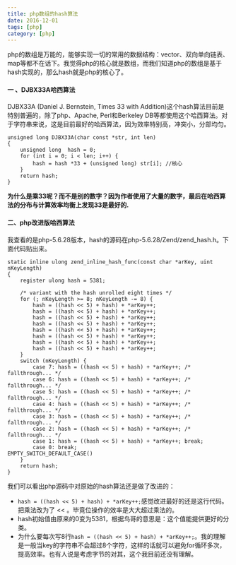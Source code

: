 ```yaml
---
title: php数组的hash算法
date: 2016-12-01
tags: [php]
category: [php]
---
```

php的数组是万能的，能够实现一切的常用的数据结构：vector、双向单向链表、map等都不在话下。我觉得php的核心就是数组，而我们知道php的数组是基于hash实现的，那么hash就是php的核心了。
<!--more-->
#### 一 、DJBX33A哈西算法
DJBX33A (Daniel J. Bernstein, Times 33 with Addition)这个hash算法目前是特别普遍的，除了php、Apache, Perl和Berkeley DB等都使用这个哈西算法。对于字符串来说，这是目前最好的哈西算法，因为效率特别高，冲突小，分部均匀。
```
unsigned long DJBX33A(char const *str, int len)
{
    unsigned long  hash = 0;
    for (int i = 0; i < len; i++) {
        hash = hash *33 + (unsigned long) str[i]; //核心
    }
    return hash;
}
```
**为什么是乘33呢？而不是别的数字？因为作者使用了大量的数字，最后在哈西算法的分布与计算效率均衡上发现33是最好的.**

#### 二、php改进版哈西算法
我查看的是php-5.6.28版本，hash的源码在php-5.6.28/Zend/zend_hash.h。下面代码贴出来。
```
static inline ulong zend_inline_hash_func(const char *arKey, uint nKeyLength)
{
    register ulong hash = 5381;

    /* variant with the hash unrolled eight times */
    for (; nKeyLength >= 8; nKeyLength -= 8) {
        hash = ((hash << 5) + hash) + *arKey++;
        hash = ((hash << 5) + hash) + *arKey++;
        hash = ((hash << 5) + hash) + *arKey++;
        hash = ((hash << 5) + hash) + *arKey++;
        hash = ((hash << 5) + hash) + *arKey++;
        hash = ((hash << 5) + hash) + *arKey++;
        hash = ((hash << 5) + hash) + *arKey++;
        hash = ((hash << 5) + hash) + *arKey++;
    }
    switch (nKeyLength) {
        case 7: hash = ((hash << 5) + hash) + *arKey++; /* fallthrough... */
        case 6: hash = ((hash << 5) + hash) + *arKey++; /* fallthrough... */
        case 5: hash = ((hash << 5) + hash) + *arKey++; /* fallthrough... */
        case 4: hash = ((hash << 5) + hash) + *arKey++; /* fallthrough... */
        case 3: hash = ((hash << 5) + hash) + *arKey++; /* fallthrough... */
        case 2: hash = ((hash << 5) + hash) + *arKey++; /* fallthrough... */
        case 1: hash = ((hash << 5) + hash) + *arKey++; break;
        case 0: break;
EMPTY_SWITCH_DEFAULT_CASE()
    }
    return hash;
}
```

我们可以看出php源码中对原始的hash算法还是做了改进的：
- `hash = ((hash << 5) + hash) + *arKey++;`感觉改进最好的还是这行代码。把乘法改为了 << 。毕竟位操作的效率是大大超过乘法的。
- hash初始值由原来的0变为5381，根据鸟哥的意思是：这个值能提供更好的分类。
- 为什么要每次写8行`hash = ((hash << 5) + hash) + *arKey++;`。我的理解是一般当key的字符串不会超过8个字符，这样的话就可以避免for循环多次，提高效率。也有人说是考虑字节的对其，这个我目前还没有理解。